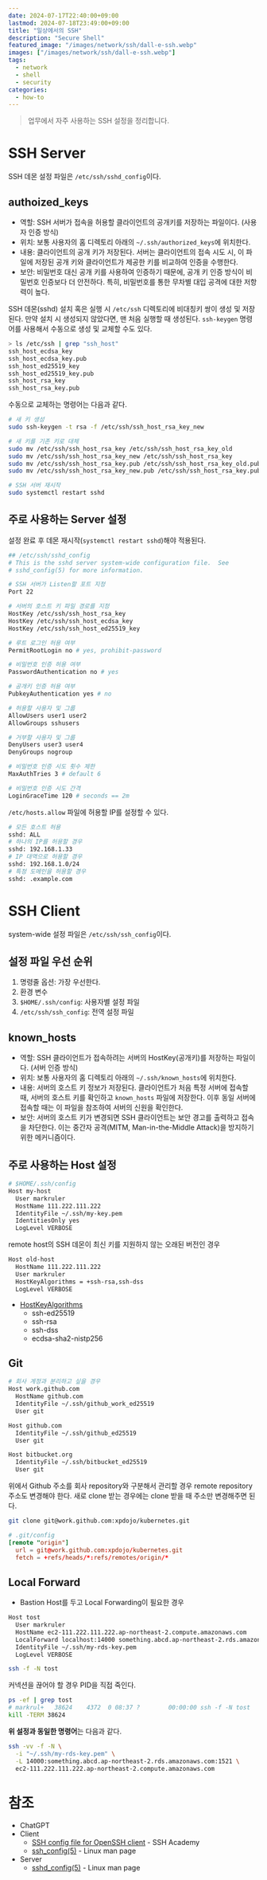 ```yaml
---
date: 2024-07-17T22:40:00+09:00
lastmod: 2024-07-18T23:49:00+09:00
title: "일상에서의 SSH"
description: "Secure Shell"
featured_image: "/images/network/ssh/dall-e-ssh.webp"
images: ["/images/network/ssh/dall-e-ssh.webp"]
tags:
  - network
  - shell
  - security
categories:
  - how-to
---
```


> 업무에서 자주 사용하는 SSH 설정을 정리합니다.

# SSH Server

SSH 데몬 설정 파일은 `/etc/ssh/sshd_config`이다.

## authoized_keys

- 역할: SSH 서버가 접속을 허용할 클라이언트의 공개키를 저장하는 파일이다. (사용자 인증 방식)
- 위치: 보통 사용자의 홈 디렉토리 아래의 `~/.ssh/authorized_keys`에 위치한다.
- 내용: 클라이언트의 공개 키가 저장된다.
  서버는 클라이언트의 접속 시도 시,
  이 파일에 저장된 공개 키와 클라이언트가 제공한 키를 비교하여 인증을 수행한다.
- 보안: 비밀번호 대신 공개 키를 사용하여 인증하기 때문에,
  공개 키 인증 방식이 비밀번호 인증보다 더 안전하다.
  특히, 비밀번호를 통한 무차별 대입 공격에 대한 저항력이 높다.

SSH 데몬(sshd) 설치 혹은 실행 시 `/etc/ssh` 디렉토리에 비대칭키 쌍이 생성 및 저장된다.
만약 설치 시 생성되지 않았다면, 맨 처음 실행할 때 생성된다.
`ssh-keygen` 명령어를 사용해서 수동으로 생성 및 교체할 수도 있다.

```sh
> ls /etc/ssh | grep "ssh_host"
ssh_host_ecdsa_key
ssh_host_ecdsa_key.pub
ssh_host_ed25519_key
ssh_host_ed25519_key.pub
ssh_host_rsa_key
ssh_host_rsa_key.pub
```

수동으로 교체하는 명령어는 다음과 같다.

```sh
# 새 키 생성
sudo ssh-keygen -t rsa -f /etc/ssh/ssh_host_rsa_key_new

# 새 키를 기존 키로 대체
sudo mv /etc/ssh/ssh_host_rsa_key /etc/ssh/ssh_host_rsa_key_old
sudo mv /etc/ssh/ssh_host_rsa_key_new /etc/ssh/ssh_host_rsa_key
sudo mv /etc/ssh/ssh_host_rsa_key.pub /etc/ssh/ssh_host_rsa_key_old.pub
sudo mv /etc/ssh/ssh_host_rsa_key_new.pub /etc/ssh/ssh_host_rsa_key.pub

# SSH 서버 재시작
sudo systemctl restart sshd
```

## 주로 사용하는 Server 설정

설정 완료 후 데몬 재시작(`systemctl restart sshd`)해야 적용된다.

```sh
## /etc/ssh/sshd_config
# This is the sshd server system-wide configuration file.  See
# sshd_config(5) for more information.

# SSH 서버가 Listen할 포트 지정
Port 22

# 서버의 호스트 키 파일 경로를 지정
HostKey /etc/ssh/ssh_host_rsa_key
HostKey /etc/ssh/ssh_host_ecdsa_key
HostKey /etc/ssh/ssh_host_ed25519_key

# 루트 로그인 허용 여부
PermitRootLogin no # yes, prohibit-password

# 비밀번호 인증 허용 여부
PasswordAuthentication no # yes

# 공개키 인증 허용 여부
PubkeyAuthentication yes # no

# 허용할 사용자 및 그룹
AllowUsers user1 user2
AllowGroups sshusers

# 거부할 사용자 및 그룹
DenyUsers user3 user4
DenyGroups nogroup

# 비밀번호 인증 시도 횟수 제한
MaxAuthTries 3 # default 6

# 비밀번호 인증 시도 간격
LoginGraceTime 120 # seconds == 2m
```

`/etc/hosts.allow` 파일에 허용할 IP를 설정할 수 있다.

```sh
# 모든 호스트 허용
sshd: ALL
# 하나의 IP를 허용할 경우
sshd: 192.168.1.33
# IP 대역으로 허용할 경우
sshd: 192.168.1.0/24
# 특정 도메인을 허용할 경우
sshd: .example.com
```

# SSH Client

system-wide 설정 파일은 `/etc/ssh/ssh_config`이다.

## 설정 파일 우선 순위

1. 명령줄 옵션: 가장 우선한다.
2. 환경 변수
3. `$HOME/.ssh/config`: 사용자별 설정 파일
4. `/etc/ssh/ssh_config`: 전역 설정 파일

## known_hosts

- 역할: SSH 클라이언트가 접속하려는 서버의 HostKey(공개키)를 저장하는 파일이다. (서버 인증 방식)
- 위치: 보통 사용자의 홈 디렉토리 아래의 `~/.ssh/known_hosts`에 위치한다.
- 내용: 서버의 호스트 키 정보가 저장된다.
  클라이언트가 처음 특정 서버에 접속할 때,
  서버의 호스트 키를 확인하고 `known_hosts` 파일에 저장한다.
  이후 동일 서버에 접속할 때는 이 파일을 참조하여 서버의 신원을 확인한다.
- 보안: 서버의 호스트 키가 변경되면 SSH 클라이언트는 보안 경고를 출력하고 접속을 차단한다.
  이는 중간자 공격(MITM, Man-in-the-Middle Attack)을 방지하기 위한 메커니즘이다.

## 주로 사용하는 Host 설정

```sh
# $HOME/.ssh/config
Host my-host
  User markruler
  HostName 111.222.111.222
  IdentityFile ~/.ssh/my-key.pem
  IdentitiesOnly yes
  LogLevel VERBOSE
```

remote host의 SSH 데몬이 최신 키를 지원하지 않는 오래된 버전인 경우

```sh
Host old-host
  HostName 111.222.111.222
  User markruler
  HostKeyAlgorithms = +ssh-rsa,ssh-dss
  LogLevel VERBOSE
```

- [HostKeyAlgorithms](https://cloud.ibm.com/docs/hp-virtual-servers?topic=hp-virtual-servers-generate_ssh)
  - ssh-ed25519
  - ssh-rsa
  - ssh-dss
  - ecdsa-sha2-nistp256

## Git

```sh
# 회사 계정과 분리하고 싶을 경우
Host work.github.com
  HostName github.com
  IdentityFile ~/.ssh/github_work_ed25519
  User git

Host github.com
  IdentityFile ~/.ssh/github_ed25519
  User git

Host bitbucket.org
  IdentityFile ~/.ssh/bitbucket_ed25519
  User git
```

위에서 Github 주소를 회사 repository와 구분해서 관리할 경우 remote repository 주소도 변경해야 한다.
새로 clone 받는 경우에는 clone 받을 때 주소만 변경해주면 된다.

```sh
git clone git@work.github.com:xpdojo/kubernetes.git
```

```toml
# .git/config
[remote "origin"]
  url = git@work.github.com:xpdojo/kubernetes.git
  fetch = +refs/heads/*:refs/remotes/origin/*
```

## Local Forward

- Bastion Host를 두고 Local Forwarding이 필요한 경우

```sh
Host tost
  User markruler
  HostName ec2-111.222.111.222.ap-northeast-2.compute.amazonaws.com
  LocalForward localhost:14000 something.abcd.ap-northeast-2.rds.amazonaws.com:1521
  IdentityFile ~/.ssh/my-rds-key.pem
  LogLevel VERBOSE
```

```sh
ssh -f -N tost
```

커넥션을 끊어야 할 경우 PID을 직접 죽인다.

```sh
ps -ef | grep tost
# markrul+   38624    4372  0 08:37 ?        00:00:00 ssh -f -N tost
kill -TERM 38624
```

**위 설정과 동일한 명령어**는 다음과 같다.

```sh
ssh -vv -f -N \
  -i "~/.ssh/my-rds-key.pem" \
  -L 14000:something.abcd.ap-northeast-2.rds.amazonaws.com:1521 \
  ec2-111.222.111.222.ap-northeast-2.compute.amazonaws.com
```

# 참조

- ChatGPT
- Client
  - [SSH config file for OpenSSH client](https://www.ssh.com/academy/ssh/config) - SSH Academy
  - [ssh_config(5)](https://linux.die.net/man/5/ssh_config) - Linux man page
- Server
  - [sshd_config(5)](https://linux.die.net/man/5/sshd_config) - Linux man page
